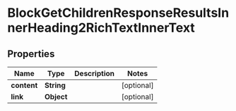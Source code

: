 

# BlockGetChildrenResponseResultsInnerHeading2RichTextInnerText


## Properties

| Name | Type | Description | Notes |
|------------ | ------------- | ------------- | -------------|
|**content** | **String** |  |  [optional] |
|**link** | **Object** |  |  [optional] |



